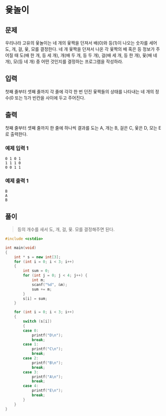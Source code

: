 # 윷놀이

## 문제
우리나라 고유의 윷놀이는 네 개의 윷짝을 던져서 배(0)와 등(1)이 나오는 숫자를 세어 도, 개, 걸, 윷, 모를 결정한다. 네 개 윷짝을 던져서 나온 각 윷짝의 배 혹은 등 정보가 주어질 때 도(배 한 개, 등 세 개), 개(배 두 개, 등 두 개), 걸(배 세 개, 등 한 개), 윷(배 네 개), 모(등 네 개) 중 어떤 것인지를 결정하는 프로그램을 작성하라.

## 입력
첫째 줄부터 셋째 줄까지 각 줄에 각각 한 번 던진 윷짝들의 상태를 나타내는 네 개의 정수(0 또는 1)가  빈칸을 사이에 두고 주어진다.

## 출력
첫째 줄부터 셋째 줄까지 한 줄에 하나씩 결과를  도는 A, 개는 B, 걸은 C, 윷은 D, 모는 E로 출력한다.

### 예제 입력 1
```
0 1 0 1
1 1 1 0
0 0 1 1
```

### 예제 출력 1
```
B
A
B
```

## 풀이
> 등의 개수를 새서 도, 개, 걸, 윷. 모를 결정해주면 된다.

```c++
#include <cstdio>

int main(void)
{
	int * s = new int[3];
	for (int i = 0; i < 3; i++)
	{
		int sum = 0;
		for (int j = 0; j < 4; j++) {
			int m;
			scanf("%d", &m);
			sum += m;
		}
		s[i] = sum;
	}

	for (int i = 0; i < 3; i++)
	{
		switch (s[i])
		{
		case 0:
			printf("D\n");
			break;
		case 1:
			printf("C\n");
			break;
		case 2:
			printf("B\n");
			break;
		case 3:
			printf("A\n");
			break;
		case 4:
			printf("E\n");
			break;
		}
	}
}
```
